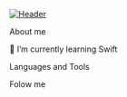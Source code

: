 [![Header ](https://raw.githubusercontent.com/Userror101/Userror101/main/Assets/NewHeader.jpg)](https://github.com/Userror101)


About me


🔭 I’m currently learning Swift

Languages and Tools

Folow me
